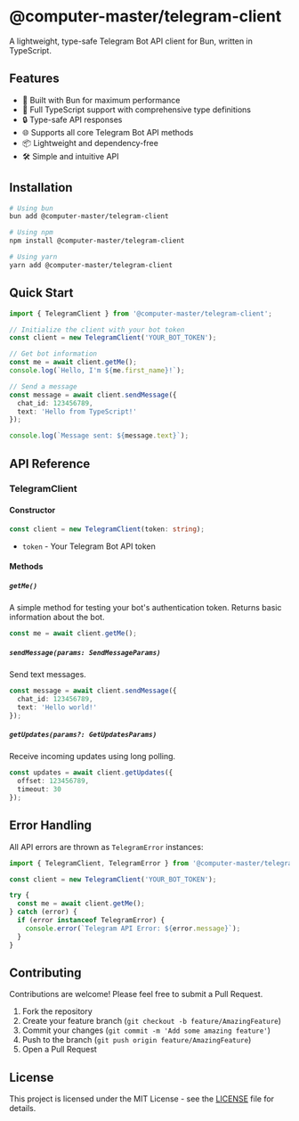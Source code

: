 # @computer-master/telegram-client

A lightweight, type-safe Telegram Bot API client for Bun, written in TypeScript.

## Features

- 🚀 Built with Bun for maximum performance
- 📝 Full TypeScript support with comprehensive type definitions
- 🔒 Type-safe API responses
- 🌐 Supports all core Telegram Bot API methods
- 📦 Lightweight and dependency-free
- 🛠️ Simple and intuitive API

## Installation

```bash
# Using bun
bun add @computer-master/telegram-client

# Using npm
npm install @computer-master/telegram-client

# Using yarn
yarn add @computer-master/telegram-client
```

## Quick Start

```typescript
import { TelegramClient } from '@computer-master/telegram-client';

// Initialize the client with your bot token
const client = new TelegramClient('YOUR_BOT_TOKEN');

// Get bot information
const me = await client.getMe();
console.log(`Hello, I'm ${me.first_name}!`);

// Send a message
const message = await client.sendMessage({
  chat_id: 123456789,
  text: 'Hello from TypeScript!'
});

console.log(`Message sent: ${message.text}`);
```

## API Reference

### TelegramClient

#### Constructor

```typescript
const client = new TelegramClient(token: string);
```

- `token` - Your Telegram Bot API token

#### Methods

##### `getMe()`

A simple method for testing your bot's authentication token. Returns basic information about the bot.

```typescript
const me = await client.getMe();
```

##### `sendMessage(params: SendMessageParams)`

Send text messages.

```typescript
const message = await client.sendMessage({
  chat_id: 123456789,
  text: 'Hello world!'
});
```

##### `getUpdates(params?: GetUpdatesParams)`

Receive incoming updates using long polling.

```typescript
const updates = await client.getUpdates({
  offset: 123456789,
  timeout: 30
});
```

## Error Handling

All API errors are thrown as `TelegramError` instances:

```typescript
import { TelegramClient, TelegramError } from '@computer-master/telegram-client';

const client = new TelegramClient('YOUR_BOT_TOKEN');

try {
  const me = await client.getMe();
} catch (error) {
  if (error instanceof TelegramError) {
    console.error(`Telegram API Error: ${error.message}`);
  }
}
```

## Contributing

Contributions are welcome! Please feel free to submit a Pull Request.

1. Fork the repository
2. Create your feature branch (`git checkout -b feature/AmazingFeature`)
3. Commit your changes (`git commit -m 'Add some amazing feature'`)
4. Push to the branch (`git push origin feature/AmazingFeature`)
5. Open a Pull Request

## License

This project is licensed under the MIT License - see the [LICENSE](LICENSE) file for details.